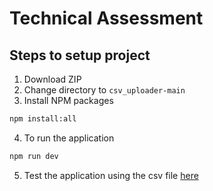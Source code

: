 # Technical Assessment

## Steps to setup project

1. Download ZIP
2. Change directory to `csv_uploader-main`
3. Install NPM packages

```sh
npm install:all
```

4. To run the application

```sh
npm run dev
```

5. Test the application using the csv file [here](data.csv)
